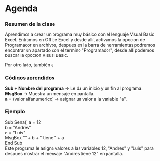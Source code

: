 # Agenda
### Resumen de la clase
Aprendimos a crear un programa muy básico con el lenguaje Visual Basic Excel. Entramos en Office Excel y desde allí, activamos la opccion de Programador en archivos, despues en la barra de herramientas podremos encontrar un apartado con el termino "Programador", desde alli podemos buscar la opccion Visual Basic.   

Por otro lado, también a
### Códigos aprendidos
**Sub + Nombre del programa** -> Le da un inicio y un fin al programa.  
**MsgBox** -> Muestra un mensaje en pantalla.    
**a** = (valor alfanumerico) -> asignar un valor a la variable "a".    
### Ejemplo
Sub Sena()
    a = 12  
    b = "Andres"  
    c = "Luis"  
    MsgBox "" + b + " tiene " + a  
End Sub  
Este programa le asigna valores a las variables 12, "Andres" y "Luis" para despues mostrar el mensaje "Andres tiene 12" en pantalla.